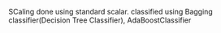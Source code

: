 SCaling done using standard scalar.
classified using Bagging classifier(Decision Tree Classifier), AdaBoostClassifier
